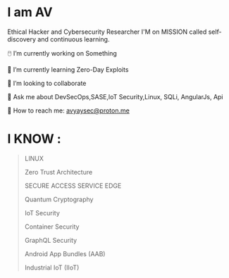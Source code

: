 # I am AV
Ethical Hacker and Cybersecurity Researcher I'M on MISSION called self-discovery and continuous learning. 





🖱️ I’m currently working on Something


🌱 I’m currently learning Zero-Day Exploits


👯 I’m looking to collaborate


💭 Ask me about DevSecOps,SASE,loT Security,Linux, SQLi, AngularJs, Api


📧 How to reach me: avyaysec@proton.me

# I KNOW :
>LINUX
>
>
>Zero Trust Architecture
>
>
>SECURE ACCESS SERVICE EDGE
>
>
>Quantum Cryptography
>
>
>IoT Security
>
>
>Container Security
>
>
>GraphQL Security
>
>
>Android App Bundles (AAB)
>
>
>Industrial IoT (IIoT)
